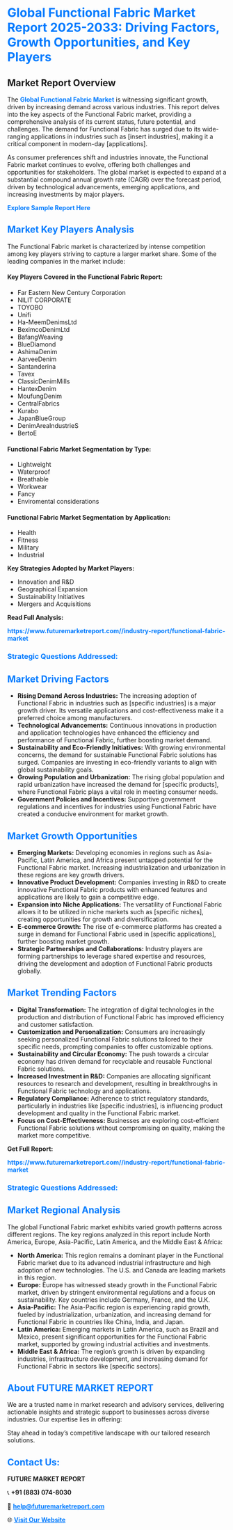 <h1 style="color: #007BFF;">Global Functional Fabric Market Report 2025-2033: Driving Factors, Growth Opportunities, and Key Players</h1>

<section id="overview">
<h2>Market Report Overview</h2>
<p>The <a href="https://www.futuremarketreport.com//industry-report/functional-fabric-market" style="color: #007BFF; text-decoration: none;"><strong>Global Functional Fabric Market</strong></a> is witnessing significant growth, driven by increasing demand across various industries. This report delves into the key aspects of the Functional Fabric market, providing a comprehensive analysis of its current status, future potential, and challenges. The demand for Functional Fabric has surged due to its wide-ranging applications in industries such as [insert industries], making it a critical component in modern-day [applications].</p>
<p>As consumer preferences shift and industries innovate, the Functional Fabric market continues to evolve, offering both challenges and opportunities for stakeholders. The global market is expected to expand at a substantial compound annual growth rate (CAGR) over the forecast period, driven by technological advancements, emerging applications, and increasing investments by major players.</p>
</section>

<section id="overview">
<p><a href="https://www.futuremarketreport.com//request-sample/reportId=52690" style="color: #007BFF; text-decoration: none;"><strong>Explore Sample Report Here</strong></a></p>
</section>

<section id="key-players">
<h2 style="color: #007BFF;">Market Key Players Analysis</h2>
<p>The Functional Fabric market is characterized by intense competition among key players striving to capture a larger market share. Some of the leading companies in the market include:</p>
<h4>Key Players Covered in the Functional Fabric Report:</h4>
<ul><li>Far Eastern New Century Corporation</li><li>NILIT CORPORATE</li><li>TOYOBO</li><li>Unifi</li><li>Ha-MeemDenimsLtd</li><li>BeximcoDenimLtd</li><li>BafangWeaving</li><li>BlueDiamond</li><li>AshimaDenim</li><li>AarveeDenim</li><li>Santanderina</li><li>Tavex</li><li>ClassicDenimMills</li><li>HantexDenim</li><li>MoufungDenim</li><li>CentralFabrics</li><li>Kurabo</li><li>JapanBlueGroup</li><li>DenimAreaIndustrieS</li><li>BertoE</li></ul>
<h4>Functional Fabric Market Segmentation by Type:</h4>
<ul><li>Lightweight</li><li>Waterproof</li><li>Breathable</li><li>Workwear</li><li>Fancy</li><li>Enviromental considerations</li></ul>

<h4>Functional Fabric Market Segmentation by Application:</h4>
<ul><li>Health</li><li>Fitness</li><li>Military</li><li>Industrial</li></ul>
<p><strong>Key Strategies Adopted by Market Players:</strong></p>
<ul>
<li>Innovation and R&D</li>
<li>Geographical Expansion</li>
<li>Sustainability Initiatives</li>
<li>Mergers and Acquisitions</li>
</ul>
</section>

<section>
<p><strong>Read Full Analysis: </strong></p><a href="https://www.futuremarketreport.com//industry-report/functional-fabric-market" style="color: #007BFF; text-decoration: none;"><strong>https://www.futuremarketreport.com//industry-report/functional-fabric-market</strong></a>
<h3 style="color: #007BFF;">Strategic Questions Addressed:</h3>
</section>

<section id="driving-factors">
<h2 style="color: #007BFF;">Market Driving Factors</h2>
<ul>
<li><strong>Rising Demand Across Industries:</strong> The increasing adoption of Functional Fabric in industries such as [specific industries] is a major growth driver. Its versatile applications and cost-effectiveness make it a preferred choice among manufacturers.</li>
<li><strong>Technological Advancements:</strong> Continuous innovations in production and application technologies have enhanced the efficiency and performance of Functional Fabric, further boosting market demand.</li>
<li><strong>Sustainability and Eco-Friendly Initiatives:</strong> With growing environmental concerns, the demand for sustainable Functional Fabric solutions has surged. Companies are investing in eco-friendly variants to align with global sustainability goals.</li>
<li><strong>Growing Population and Urbanization:</strong> The rising global population and rapid urbanization have increased the demand for [specific products], where Functional Fabric plays a vital role in meeting consumer needs.</li>
<li><strong>Government Policies and Incentives:</strong> Supportive government regulations and incentives for industries using Functional Fabric have created a conducive environment for market growth.</li>
</ul>
</section>

<section id="growth-opportunities">
<h2 style="color: #007BFF;">Market Growth Opportunities</h2>
<ul>
<li><strong>Emerging Markets:</strong> Developing economies in regions such as Asia-Pacific, Latin America, and Africa present untapped potential for the Functional Fabric market. Increasing industrialization and urbanization in these regions are key growth drivers.</li>
<li><strong>Innovative Product Development:</strong> Companies investing in R&D to create innovative Functional Fabric products with enhanced features and applications are likely to gain a competitive edge.</li>
<li><strong>Expansion into Niche Applications:</strong> The versatility of Functional Fabric allows it to be utilized in niche markets such as [specific niches], creating opportunities for growth and diversification.</li>
<li><strong>E-commerce Growth:</strong> The rise of e-commerce platforms has created a surge in demand for Functional Fabric used in [specific applications], further boosting market growth.</li>
<li><strong>Strategic Partnerships and Collaborations:</strong> Industry players are forming partnerships to leverage shared expertise and resources, driving the development and adoption of Functional Fabric products globally.</li>
</ul>
</section>

<section id="trending-factors">
<h2 style="color: #007BFF;">Market Trending Factors</h2>
<ul>
<li><strong>Digital Transformation:</strong> The integration of digital technologies in the production and distribution of Functional Fabric has improved efficiency and customer satisfaction.</li>
<li><strong>Customization and Personalization:</strong> Consumers are increasingly seeking personalized Functional Fabric solutions tailored to their specific needs, prompting companies to offer customizable options.</li>
<li><strong>Sustainability and Circular Economy:</strong> The push towards a circular economy has driven demand for recyclable and reusable Functional Fabric solutions.</li>
<li><strong>Increased Investment in R&D:</strong> Companies are allocating significant resources to research and development, resulting in breakthroughs in Functional Fabric technology and applications.</li>
<li><strong>Regulatory Compliance:</strong> Adherence to strict regulatory standards, particularly in industries like [specific industries], is influencing product development and quality in the Functional Fabric market.</li>
<li><strong>Focus on Cost-Effectiveness:</strong> Businesses are exploring cost-efficient Functional Fabric solutions without compromising on quality, making the market more competitive.</li>
</ul>
</section>

<section>
<p><strong>Get Full Report: </strong></p><a href="https://www.futuremarketreport.com//industry-report/functional-fabric-market" style="color: #007BFF; text-decoration: none;"><strong>https://www.futuremarketreport.com//industry-report/functional-fabric-market</strong></a>
<h3 style="color: #007BFF;">Strategic Questions Addressed:</h3>
</section>


<section id="regional-analysis">
<h2 style="color: #007BFF;">Market Regional Analysis</h2>
<p>The global Functional Fabric market exhibits varied growth patterns across different regions. The key regions analyzed in this report include North America, Europe, Asia-Pacific, Latin America, and the Middle East & Africa:</p>
<ul>
<li><strong>North America:</strong> This region remains a dominant player in the Functional Fabric market due to its advanced industrial infrastructure and high adoption of new technologies. The U.S. and Canada are leading markets in this region.</li>
<li><strong>Europe:</strong> Europe has witnessed steady growth in the Functional Fabric market, driven by stringent environmental regulations and a focus on sustainability. Key countries include Germany, France, and the U.K.</li>
<li><strong>Asia-Pacific:</strong> The Asia-Pacific region is experiencing rapid growth, fueled by industrialization, urbanization, and increasing demand for Functional Fabric in countries like China, India, and Japan.</li>
<li><strong>Latin America:</strong> Emerging markets in Latin America, such as Brazil and Mexico, present significant opportunities for the Functional Fabric market, supported by growing industrial activities and investments.</li>
<li><strong>Middle East & Africa:</strong> The region’s growth is driven by expanding industries, infrastructure development, and increasing demand for Functional Fabric in sectors like [specific sectors].</li>
</ul>
</section>

<footer>
<h2 style="color: #007BFF;">About FUTURE MARKET REPORT</h2>
<p>We are a trusted name in market research and advisory services, delivering actionable insights and strategic support to businesses across diverse industries. Our expertise lies in offering:</p>

<p>Stay ahead in today’s competitive landscape with our tailored research solutions.</p>

<h2 style="color: #007BFF;">Contact Us:</h2>
<p><strong>FUTURE MARKET REPORT</strong></p>
<p>📞 <strong>+91 (883) 074-8030</strong></p>
<p>📧 <strong><a href="mailto:help@futuremarketreport.com" style="color: #007BFF;">help@futuremarketreport.com</a></strong></p>
<p>🌐 <strong><a href="https://www.futuremarketreport.com/" style="color: #007BFF;">Visit Our Website</a></strong></p>
</footer>